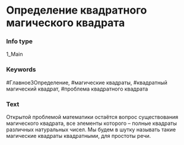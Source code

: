# Определение квадратного магического квадрата
### Info type
1_Main
### Keywords
#Главное3Определение, #магические квадраты, #квадратный магический квадрат, #проблема квадратного квадрата
### Text
Открытой проблемой математики остаётся вопрос существования магического квадрата, все элементы которого – полные квадраты различных натуральных чисел. Мы будем в шутку называть такие магические квадраты квадратными, для простоты речи.